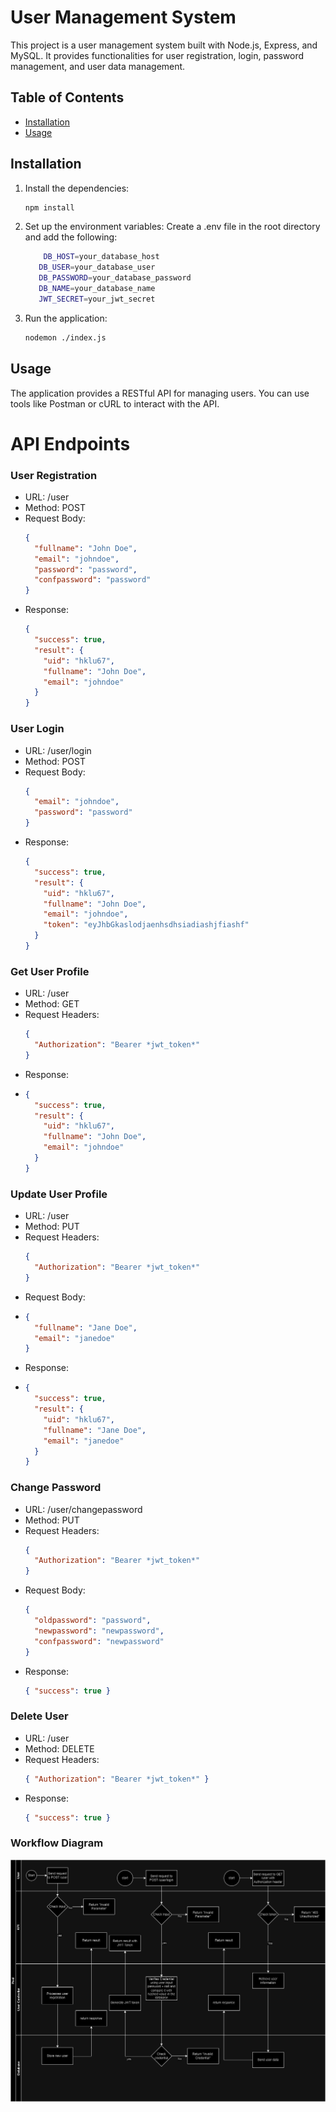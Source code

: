 # User Management System

This project is a user management system built with Node.js, Express, and MySQL. It provides functionalities for user registration, login, password management, and user data management.

## Table of Contents

- [Installation](#installation)
- [Usage](#usage)

## Installation

1. Install the dependencies:
   ```sh
   npm install
   ```
2. Set up the environment variables: Create a .env file in the root directory and add the following:

   ```sh
       DB_HOST=your_database_host
      DB_USER=your_database_user
      DB_PASSWORD=your_database_password
      DB_NAME=your_database_name
      JWT_SECRET=your_jwt_secret
   ```

3. Run the application:
   ```sh
   nodemon ./index.js
   ```

## Usage

The application provides a RESTful API for managing users. You can use tools like Postman or cURL to interact with the API.

# API Endpoints

### User Registration

- URL: /user
- Method: POST
- Request Body:
  ```json
  {
    "fullname": "John Doe",
    "email": "johndoe",
    "password": "password",
    "confpassword": "password"
  }
  ```
- Response:
  ```json
  {
    "success": true,
    "result": {
      "uid": "hklu67",
      "fullname": "John Doe",
      "email": "johndoe"
    }
  }
  ```

### User Login

- URL: /user/login
- Method: POST
- Request Body:
  ```json
  {
    "email": "johndoe",
    "password": "password"
  }
  ```
- Response:
  ```json
  {
    "success": true,
    "result": {
      "uid": "hklu67",
      "fullname": "John Doe",
      "email": "johndoe",
      "token": "eyJhbGkaslodjaenhsdhsiadiashjfiashf"
    }
  }
  ```

### Get User Profile

- URL: /user
- Method: GET
- Request Headers:
  ```json
  {
    "Authorization": "Bearer *jwt_token*"
  }
  ```
- Response:
- ```json
  {
    "success": true,
    "result": {
      "uid": "hklu67",
      "fullname": "John Doe",
      "email": "johndoe"
    }
  }
  ```

### Update User Profile

- URL: /user
- Method: PUT
- Request Headers:
  ```json
  {
    "Authorization": "Bearer *jwt_token*"
  }
  ```
- Request Body:
- ```json
  {
    "fullname": "Jane Doe",
    "email": "janedoe"
  }
  ```
- Response:
- ```json
  {
    "success": true,
    "result": {
      "uid": "hklu67",
      "fullname": "Jane Doe",
      "email": "janedoe"
    }
  }
  ```

### Change Password

- URL: /user/changepassword
- Method: PUT
- Request Headers:
  ```json
  {
    "Authorization": "Bearer *jwt_token*"
  }
  ```
- Request Body:
  ```json
  {
    "oldpassword": "password",
    "newpassword": "newpassword",
    "confpassword": "newpassword"
  }
  ```
- Response:
  ```json
  { "success": true }
  ```

### Delete User

- URL: /user
- Method: DELETE
- Request Headers:
  ```json
  { "Authorization": "Bearer *jwt_token*" }
  ```
- Response:
  ```json
  { "success": true }
  ```

### Workflow Diagram
![Workflow Diagram](./resource/SDLC_week7.drawio.png)